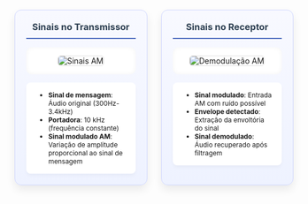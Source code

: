 <div style="display: grid; grid-template-columns: 1fr 1fr; gap: 25px; margin: 30px 0;">

<div style="background: linear-gradient(to bottom, #f8f9ff, #eef2ff); padding: 20px; border-radius: 12px; box-shadow: 0 8px 16px rgba(0,0,0,0.08); border: 1px solid #d0d7ff;">
<h3 style="text-align: center; margin: 0 0 15px 0; color: #2c3e50; border-bottom: 2px solid #4a69bd; padding-bottom: 10px;">Sinais no Transmissor</h3>
<div style="text-align: center; margin: 15px 0; background: white; padding: 15px; border-radius: 10px; box-shadow: inset 0 0 8px rgba(0,0,0,0.05);">
  <img src="https://www.electronics-notes.com/images/amplitude-modulation-waveforms-am-01.svg" 
       alt="Sinais AM" style="max-height: 40vh; border-radius: 6px; border: 1px solid #e0e0e0;">
</div>
<div style="background: white; padding: 15px; border-radius: 8px; box-shadow: 0 4px 6px rgba(0,0,0,0.03);">
  <ul style="font-size: 0.85em; padding-left: 25px; margin: 0;">
    <li><strong>Sinal de mensagem</strong>: Áudio original (300Hz-3.4kHz)</li>
    <li><strong>Portadora</strong>: 10 kHz (frequência constante)</li>
    <li><strong>Sinal modulado AM</strong>: Variação de amplitude proporcional ao sinal de mensagem</li>
  </ul>
</div>
</div>

<div style="background: linear-gradient(to bottom, #f8f9ff, #eef2ff); padding: 20px; border-radius: 12px; box-shadow: 0 8px 16px rgba(0,0,0,0.08); border: 1px solid #d0d7ff;">
<h3 style="text-align: center; margin: 0 0 15px 0; color: #2c3e50; border-bottom: 2px solid #4a69bd; padding-bottom: 10px;">Sinais no Receptor</h3>
<div style="text-align: center; margin: 15px 0; background: white; padding: 15px; border-radius: 10px; box-shadow: inset 0 0 8px rgba(0,0,0,0.05);">
  <img src="https://www.researchgate.net/publication/316806269/figure/fig1/AS:487839016849408@1493220739225/Waveforms-in-the-process-of-amplitude-demodulation.png" 
       alt="Demodulação AM" style="max-height: 40vh; border-radius: 6px; border: 1px solid #e0e0e0;">
</div>
<div style="background: white; padding: 15px; border-radius: 8px; box-shadow: 0 4px 6px rgba(0,0,0,0.03);">
  <ul style="font-size: 0.85em; padding-left: 25px; margin: 0;">
    <li><strong>Sinal modulado</strong>: Entrada AM com ruído possível</li>
    <li><strong>Envelope detectado</strong>: Extração da envoltória do sinal</li>
    <li><strong>Sinal demodulado</strong>: Áudio recuperado após filtragem</li>
  </ul>
</div>
</div>

</div>